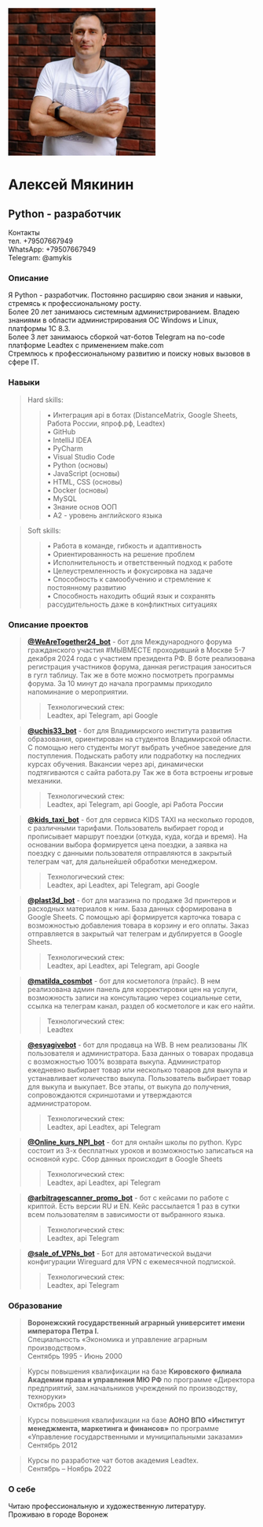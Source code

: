 <img aling="right" src="img/photo.jpg" alt="photo" width="300"/>

# Алексей Мякинин
## Python - разработчик

Контакты<br>
тел. +79507667949<br>
WhatsApp: +79507667949<br>
Telegram: @amykis<br>

### Описание

Я Python - разработчик. Постоянно расширяю свои знания и навыки, 
стремясь к профессиональному росту.<br>
Более 20 лет занимаюсь системным администрированием.
Владею знаниями в области администрирования ОС Windows и Linux, платформы 1С 8.3.<br>
Более 3 лет занимаюсь сборкой чат-ботов Telegram на no-code платформе Leadtex c применением make.com<br>
Стремлюсь к профессиональному развитию и поиску новых вызовов в сфере IT.

### Навыки

>Hard skills:
>>•	Интеграция api в ботах (DistanceMatrix, Google Sheets, Работа России, япроф.рф, Leadtex)<br>
>>•	GitHub<br>
>>•	IntelliJ IDEA<br>
>>•	PyCharm<br>
>>•	Visual Studio Code<br>
>>•	Python (основы)<br>
>>•	JavaScript (основы)<br>
>>•	HTML, CSS (основы)<br>
>>•	Docker (основы)<br>
>>•	MySQL<br>
>>•	Знание основ ООП<br>
>>•	A2 - уровень английского языка<br>

>Soft skills:
>>•	Работа в команде, гибкость и адаптивность<br>
>>•	Ориентированность на решение проблем<br>
>>•	Исполнительность и ответственный подход к работе<br>
>>•	Целеустремленность и фокусировка на задаче<br>
>>•	Способность к самообучению и стремление к постоянному развитию<br>
>>•	Способность находить общий язык и сохранять рассудительность даже в конфликтных ситуациях<br>

### Описание проектов

> <b>[@WeAreTogether24_bot](https://t.me/WeAreTogether24_bot)</b> - бот для Международного форума гражданского участия #МЫВМЕСТЕ 
проходивший в Москве 5-7 декабря 2024 года с участием президента РФ. 
В боте реализована регистрация участников форума, данная регистрация заноситься в гугл таблицу. 
Так же в боте можно посмотреть программы форума. За 10 минут до начала программы приходило напоминание о мероприятии.
>>Технологический стек:<br>
Leadtex, api Telegram, api Google

> <b>[@uchis33_bot](https://t.me/uchis33_bot)</b> - бот для Владимирского института развития образования, 
ориентирован на студентов Владимирской области. 
С помощью него студенты могут выбрать учебное заведение для поступления. 
Подыскать работу или подработку на последних курсах обучения. 
Вакансии через api, динамически подтягиваются с сайта работа.ру 
Так же в бота встроены игровые механики.
>>Технологический стек:<br>
Leadtex, api Telegram, api Google, api Работа России

> <b>[@kids_taxi_bot](https://t.me/kids_taxi_bot)</b> - бот для сервиса KIDS TAXI на несколько городов, 
с различными тарифами. Пользователь выбирает город и прописывает маршрут поездки 
(откуда, куда, когда и время). На основании выбора формируется цена поездки, 
а заявка на поездку с данными пользователя отправляются в закрытый телеграм чат, 
для дальнейшей обработки менеджером.
>>Технологический стек:<br>
Leadtex, api Leadtex, api Telegram, api Google

> <b>[@plast3d_bot](https://t.me/plast3d_bot)</b> - бот для магазина по продаже 3d принтеров и расходных материалов 
к ним. База данных сформирована в Google Sheets. 
С помощью api формируется карточка товара с возможностью добавления товара в корзину 
и его оплаты. 
Заказ отправляется в закрытый чат телеграм и дублируется в Google Sheets. 
>>Технологический стек:<br>
Leadtex, api Leadtex, api Telegram, api Google

> <b>[@matilda_cosmbot](https://t.me/matilda_cosmbot)</b> - бот для косметолога (прайс). В нем реализована админ панель 
для корректировки цен на услуги, возможность записи на консультацию через социальные сети,
ссылка на телеграм канал, раздел об косметологе и как его найти.
>>Технологический стек:<br>
Leadtex

> <b>[@esyagivebot](https://t.me/esyagivebot)</b> - бот для продавца на WB. В нем реализованы ЛК пользователя и 
администратора. База данных о товарах продавца с возможностью 100% возврата выкупа.
Администратор ежедневно выбирает товар или несколько товаров для выкупа и устанавливает 
количество выкупа. Пользователь выбирает товар для выкупа и выкупает. 
Все этапы, от выкупа до получения, сопровождаются скриншотами и утверждаются 
администратором.
>>Технологический стек:<br>
Leadtex, api Leadtex, api Telegram

> <b>[@Online_kurs_NPI_bot](https://t.me/Online_kurs_NPI_bot)</b> - бот для онлайн школы по python. 
Курс состоит из 3-х бесплатных уроков и возможностью записаться на основной курс. 
Сбор данных происходит в Google Sheets
>>Технологический стек:<br>
Leadtex, api Leadtex, api Telegram

> <b>[@arbitragescanner_promo_bot](https://t.me/arbitragescanner_promo_bot)</b> - бот с кейсами по работе с криптой. 
Есть версии RU и EN. Кейс рассылается 1 раз в сутки всем пользователям в зависимости 
от выбранного языка. 
>>Технологический стек:<br>
Leadtex, api Telegram

> <b>[@sale_of_VPNs_bot](https://t.me/sale_of_VPNs_bot)</b> - Бот для автоматической выдачи конфигурации 
Wireguard для VPN с ежемесячной подпиской.
>>Технологический стек:<br>
Leadtex, api Telegram

### Образование

> <b>Воронежский государственный аграрный университет имени императора Петра I.</b><br> 
Специальность «Экономика и управление аграрным производством».<br>
Сентябрь 1995 - Июнь 2000

> Курсы повышения квалификации на базе <b>Кировского филиала Академии права и управления МЮ РФ</b>
по программе «Директора предприятий, зам.начальников учреждений по производству, техноруки»<br>
Октябрь 2003

> Курсы повышения квалификации на базе <b>АОНО ВПО «Институт менеджмента, маркетинга и финансов»</b>
по программе «Управление государственными и муниципальными заказами»<br>
Сентябрь 2012

> Курсы по разработке чат ботов академия Leadtex.<br>
Cентябрь – Ноябрь 2022


### О себе

Читаю профессиональную и художественную литературу.<br>
Проживаю в городе Воронеж